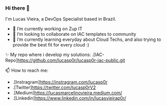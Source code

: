 ### Hi there 👋

I'm Lucas Vieira, a DevOps Specialist based in Brazil.

- 🔭 I’m currently working on Zup IT
- 👯 I’m looking to collaborate on IAC templates to community
- 🌱 I’m currently learning everyday about Cloud Techs, and also trying to provide the best fit for every cloud :)

✨ My repo where i develop my solutions:
  .[IAC-Repo]https://github.com/lucasp0r/lucasp0r-iac-public.git

📫 How to reach me: 
- .[Instragram]https://instragram.com/lucasp0r
- .[Twitter]https://twitter.com/lucasp0rV2
- .[Medium]https://lucasmarcelinovieira.medium.com/
- .[Linkedin]https://www.linkedin.com/in/lucasvieirap0r/



<!--
**lucasp0r/lucasp0r** is a ✨ _special_ ✨ repository because its `README.md` (this file) appears on your GitHub profile.

Here are some ideas to get you started:

- 🔭 I’m currently working on ...
- 🌱 I’m currently learning ...
- 👯 I’m looking to collaborate on ...
- 🤔 I’m looking for help with ...
- 💬 Ask me about ...
- 📫 How to reach me: ...
- 😄 Pronouns: ...
- ⚡ Fun fact: ...
-->
